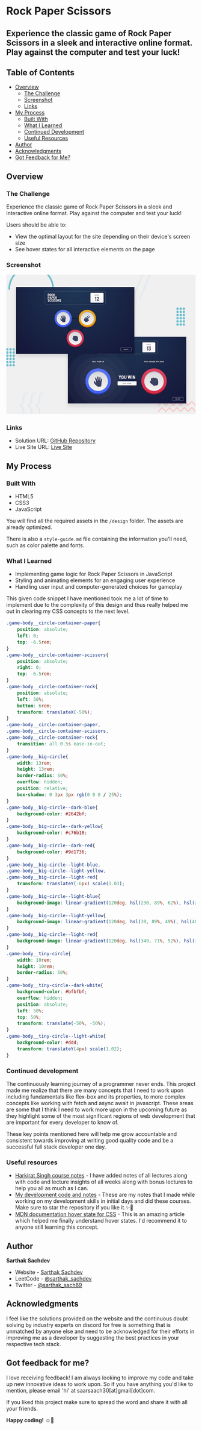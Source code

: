 # Rock Paper Scissors

## Experience the classic game of Rock Paper Scissors in a sleek and interactive online format. Play against the computer and test your luck!

## Table of Contents

- [Overview](#overview)
  - [The Challenge](#the-challenge)
  - [Screenshot](#screenshot)
  - [Links](#links)
- [My Process](#my-process)
  - [Built With](#built-with)
  - [What I Learned](#what-i-learned)
  - [Continued Development](#continued-development)
  - [Useful Resources](#useful-resources)
- [Author](#author)
- [Acknowledgments](#acknowledgments)
- [Got Feedback for Me?](#got-feedback-for-me)

## Overview

### The Challenge

Experience the classic game of Rock Paper Scissors in a sleek and interactive online format. Play against the computer and test your luck!

Users should be able to:

- View the optimal layout for the site depending on their device's screen size
- See hover states for all interactive elements on the page

### Screenshot

![Design Preview](./design/desktop-preview.jpg)

### Links

- Solution URL: [GitHub Repository](https://github.com/SartHak-0-Sach/Rock-paper-scissors_frontend_project)
- Live Site URL: [Live Site](https://rock-paper-scissors-frontend.netlify.app/)

## My Process

### Built With

- HTML5
- CSS3
- JavaScript

You will find all the required assets in the `/design` folder. The assets are already optimized.

There is also a `style-guide.md` file containing the information you'll need, such as color palette and fonts.

### What I Learned

- Implementing game logic for Rock Paper Scissors in JavaScript
- Styling and animating elements for an engaging user experience
- Handling user input and computer-generated choices for gameplay

This given code snippet I have mentioned took me a lot of time to implement due to the complexity of this design and thus really helped me out in clearing my CSS concepts to the next level.

```css
.game-body__circle-container-paper{
    position: absolute;
    left: 0;
    top: -6.5rem;
}
.game-body__circle-container-scissors{
    position: absolute;
    right: 0;
    top: -6.5rem;
}
.game-body__circle-container-rock{
    position: absolute;
    left: 50%;
    bottom: 6rem;
    transform: translateX(-50%);
}
.game-body__circle-container-paper,
.game-body__circle-container-scissors,
.game-body__circle-container-rock{
    transition: all 0.5s ease-in-out;
}
.game-body__big-circle{
    width: 13rem;
    height: 13rem;
    border-radius: 50%;
    overflow: hidden;
    position: relative;
    box-shadow: 0 3px 3px rgb(0 0 0 / 25%);
}
.game-body__big-circle--dark-blue{
    background-color: #2642bf;
}
.game-body__big-circle--dark-yellow{
    background-color: #c76b18;
}
.game-body__big-circle--dark-red{
    background-color: #9d1736;
}
.game-body__big-circle--light-blue,
.game-body__big-circle--light-yellow,
.game-body__big-circle--light-red{
    transform: translateY(-6px) scale(1.03);
}
.game-body__big-circle--light-blue{
    background-image: linear-gradient(120deg, hsl(230, 89%, 62%), hsl(230, 89%, 65%));
}
.game-body__big-circle--light-yellow{
    background-image: linear-gradient(120deg, hsl(39, 89%, 49%), hsl(40, 84%, 53%));
}
.game-body__big-circle--light-red{
    background-image: linear-gradient(120deg, hsl(349, 71%, 52%), hsl(349, 70%, 56%));
}
.game-body__tiny-circle{
    width: 10rem;
    height: 10rem;
    border-radius: 50%;
}
.game-body__tiny-circle--dark-white{
    background-color: #bfbfbf;
    overflow: hidden;
    position: absolute;
    left: 50%;
    top: 50%;
    transform: translate(-50%, -50%);
}
.game-body__tiny-circle--light-white{
    background-color: #ddd;
    transform: translateY(4px) scale(1.02);
}
```

### Continued development

The continuously learning journey of a programmer never ends. This project made me realize that there are many concepts that I need to work upon including fundamentals like flex-box and its properties, to more complex concepts like working with fetch and async await in javascript. These areas are some that I think I need to work more upon in the upcoming future as they highlight some of the most significant regions of web development that are important for every developer to know of. 

These key points mentioned here will help me grow accountable and consistent towards improving at writing good quality code and be a successful full stack developer one day.

### Useful resources

- [Harkirat Singh course notes](https://github.com/SartHak-0-Sach/harkirat-singh-course_code_and_notes) - I have added notes of all lectures along with code and lecture insights of all weeks along with bonus lectures to help you all as much as I can.
- [My development code and notes](https://github.com/SartHak-0-Sach/cwh-web-dev-playlist_code_and_notes) - These are my notes that I made while working on my development skills in initial days and did these courses. Make sure to star the repository if you like it.✨💫
- [MDN documentation hover state for CSS](https://developer.mozilla.org/en-US/docs/Web/CSS/:hover) - This is an amazing article which helped me finally understand hover states. I'd recommend it to anyone still learning this concept.

## Author

<b><strong>Sarthak Sachdev</strong></b>
- Website - [Sarthak Sachdev](https://itsmesarthak.netlify.app/)
- LeetCode - [@sarthak_sachdev](https://leetcode.com/u/sarthak_sachdev/)
- Twitter - [@sarthak_sach69](https://www.twitter.com/sarthak_sach69)

## Acknowledgments

I feel like the solutions provided on the website and the continuous doubt solving by industry experts on discord for free is something that is unmatched by anyone else and need to be acknowledged for their efforts in improving me as a developer by suggesting the best practices in your respective tech stack.

## Got feedback for me?

I love receiving feedback! I am always looking to improve my code and take up new innovative ideas to work upon. So if you have anything you'd like to mention, please email 'hi' at saarsaach30[at]gmail[dot]com.

If you liked this project make sure to spread the word and share it with all your friends.

**Happy coding!** ☺️🚀
